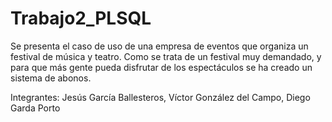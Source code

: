 # Trabajo2_PLSQL
Se presenta el caso de uso de una empresa de eventos que organiza un festival de música y teatro. Como se  trata de un festival muy demandado, y para que más gente pueda disfrutar de los espectáculos se ha creado  un sistema de abonos.

Integrantes: Jesús García Ballesteros, Víctor González del Campo, Diego Garda Porto

